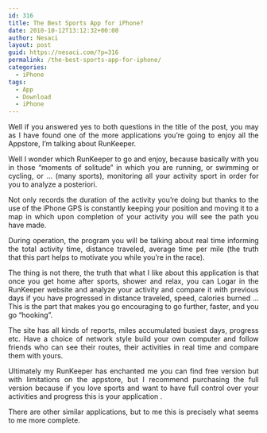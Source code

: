 ```yaml
---
id: 316
title: The Best Sports App for iPhone?
date: 2010-10-12T13:12:32+00:00
author: Nesaci
layout: post
guid: https://nesaci.com/?p=316
permalink: /the-best-sports-app-for-iphone/
categories:
  - iPhone
tags:
  - App
  - Download
  - iPhone
---
```

<p style="text-align: justify;">
  Well if you answered yes to both questions in the title of the post, you may as I have found one of the more applications you&#8217;re going to enjoy all the Appstore, I&#8217;m talking about RunKeeper.
</p>

<p style="text-align: justify;">
  Well I wonder which RunKeeper to go and enjoy, because basically with you in those &#8220;moments of solitude&#8221; in which you are running, or swimming or cycling, or &#8230; (many sports), monitoring all your activity sport in order for you to analyze a posteriori.
</p>

<p style="text-align: justify;">
  Not only records the duration of the activity you&#8217;re doing but thanks to the use of the iPhone GPS is constantly keeping your position and moving it to a map in which upon completion of your activity you will see the path you have made.
</p>

<p style="text-align: justify;">
  During operation, the program you will be talking about real time informing the total activity time, distance traveled, average time per mile (the truth that this part helps to motivate you while you&#8217;re in the race).
</p>

<p style="text-align: justify;">
  The thing is not there, the truth that what I like about this application is that once you get home after sports, shower and relax, you can Logar in the RunKeeper website and analyze your activity and compare it with previous days if you have progressed in distance traveled, speed, calories burned &#8230; This is the part that makes you go encouraging to go further, faster, and you go &#8220;hooking&#8221;.
</p>

<p style="text-align: justify;">
  The site has all kinds of reports, miles accumulated busiest days, progress etc. Have a choice of network style build your own computer and follow friends who can see their routes, their activities in real time and compare them with yours.
</p>

<p style="text-align: justify;">
  Ultimately my RunKeeper has enchanted me you can find free version but with limitations on the appstore, but I recommend purchasing the full version because if you love sports and want to have full control over your activities and progress this is your application .
</p>

<p style="text-align: justify;">
  There are other similar applications, but to me this is precisely what seems to me more complete.
</p>